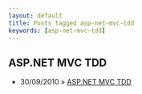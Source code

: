 ```yaml
---
layout: default
title: Posts tagged asp-net-mvc-tdd
keywords: [asp-net-mvc-tdd]
---
```

<h2 class="category">ASP.NET MVC TDD</h2>
<ul class="posts">
<li>
<p>
<span class="date">30/09/2010</span> &raquo;
<a href="/blog/asp-net-mvc-tdd">ASP.NET MVC TDD</a>
</p>
</li>
</ul>
